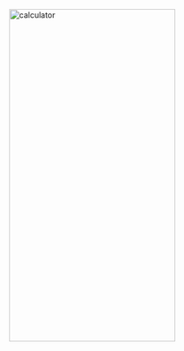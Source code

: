 <img width="300" height="600" alt="calculator" src="https://user-images.githubusercontent.com/94539804/213801395-6c040213-a591-44f6-8e52-3c7087ada9d1.png">
